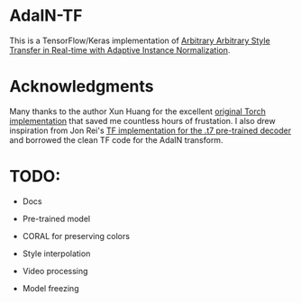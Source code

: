 # AdaIN-TF

This is a TensorFlow/Keras implementation of [Arbitrary Arbitrary Style Transfer in Real-time with Adaptive Instance Normalization](https://arxiv.org/abs/1703.06868).

# Acknowledgments

Many thanks to the author Xun Huang for the excellent [original Torch implementation](https://github.com/xunhuang1995/AdaIN-style) that saved me countless hours of frustation. I also drew inspiration from Jon Rei's [TF implementation for the .t7 pre-trained decoder](https://github.com/jonrei/tf-AdaIN) and borrowed the clean TF code for the AdaIN transform.

# TODO:

* Docs

* Pre-trained model

* CORAL for preserving colors

* Style interpolation

* Video processing

* Model freezing
